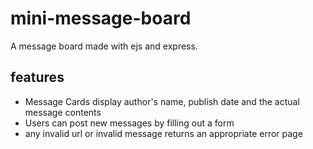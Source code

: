 # mini-message-board

A message board made with ejs and express.

## features

- Message Cards display author's name, publish date and the actual message contents
- Users can post new messages by filling out a form
- any invalid url or invalid message returns an appropriate error page
